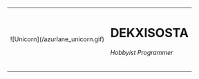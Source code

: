 <table>
  <tr>
    <td>
      ![Unicorn](/azurlane_unicorn.gif)
    </td>
    <td>
      <h1>DEKXISOSTA</h1>
      <h6>Hobbyist Programmer</h6>
    </td>
  </tr>
</table>


<!---
Dekxisosta/Dekxisosta is a ✨ special ✨ repository because its `README.md` (this file) appears on your GitHub profile.
You can click the Preview link to take a look at your changes.
--->
